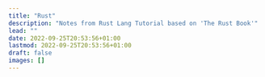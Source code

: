 ```yaml
---
title: "Rust"
description: "Notes from Rust Lang Tutorial based on 'The Rust Book'"
lead: ""
date: 2022-09-25T20:53:56+01:00
lastmod: 2022-09-25T20:53:56+01:00
draft: false
images: []
---
```

